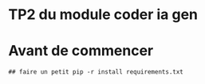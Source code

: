 # TP2 du module coder ia gen

# Avant de commencer
    ## faire un petit pip -r install requirements.txt
